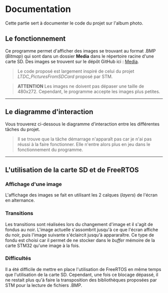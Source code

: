 # Documentation

Cette partie sert à documenter le code du projet sur l'album photo. 

## Le fonctionnement

Ce programme permet d'afficher des images se trouvant au format .BMP (*Bitmap*) qui sont dans un dossier **Media** dans le répertoire racine d'une carte SD. Des images se trouvent sur le dépôt GitHub ici : [Media](https://github.com/Marsuboubou/Mini-Projet-Album-Photo/tree/main/Media_test).
> Le code proposé est largement inspiré de celui du projet *LTDC_PicturesFromSDCard* proposé par STM.

> **ATTENTION** Les images ne doivent pas dépaser une taille de 480x272. Cependant, le programme accepte les images plus petites.

---
## Le diagramme d'interaction
Vous trouverez ci-dessous le diagramme d'interaction entre les différentes tâches du projet.



> Il se trouve que la tâche démarrage n'apparaît pas car je n'ai pas réussi à la faire fonctionner. Elle n'entre alors plus en jeu dans le fonctionnement du programme.

---
## L'utilisation de la carte SD et de FreeRTOS

### Affichage d'une image

L'affichage des images se fait en utilisant les 2 calques (*layers*) de l'écran en alternance.

### Transitions

Les transitions sont réalisées lors du changement d'image et il s'agit de fondus au noir. L'image actuelle s'assombrit jusqu'à ce que l'écran affiche du noir, puis l'image suivante s'éclaircit jusqu'à appararaître. Ce type de fondu est choisi car il permet de ne stocker dans le *buffer* mémoire de la carte STM32 qu'une image à la fois.

### Difficultés

Il a été difficile de mettre en place l'utilisation de FreeRTOS en même temps que l'utilisation de la carte SD. Cependant, une fois ce blocage dépassé, il ne restait plus qu'à faire la transposition des bibliothèques proposées par STM pour la lecture de fichiers .BMP.